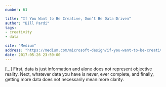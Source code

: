 ```yaml
---
number: 61

title: "If You Want to Be Creative, Don’t Be Data Driven"
author: "Bill Pardi"
tags:
- creativity
- data

site: "Medium"
address: "https://medium.com/microsoft-design/if-you-want-to-be-creative-dont-be-data-driven-55db74078eda"
date: 2017-05-26 23:50:00
---
```


[…] First, data is just information and alone does not represent objective reality. Next, whatever data you have is never, ever complete, and finally, getting more data does not necessarily mean more clarity.
